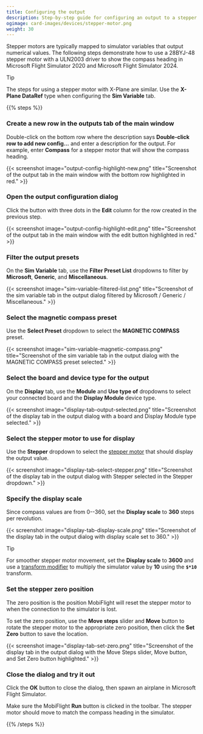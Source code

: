 ```yaml
---
title: Configuring the output
description: Step-by-step guide for configuring an output to a stepper motor in MobiFlight.
ogimage: card-images/devices/stepper-motor.png
weight: 30
---
```


Stepper motors are typically mapped to simulator variables that output numerical values. The following steps demonstrate how to use a 28BYJ-48 stepper motor with a ULN2003 driver to show the compass heading in Microsoft Flight Simulator 2020 and Microsoft Flight Simulator 2024.

> [!TIP]
> The steps for using a stepper motor with X-Plane are similar. Use the **X-Plane DataRef** type when configuring the **Sim Variable** tab.

{{% steps %}}

### Create a new row in the outputs tab of the main window

Double-click on the bottom row where the description says **Double-click row to add new config...** and enter a description for the output. For example, enter **Compass** for a stepper motor that will show the compass heading.

{{< screenshot image="output-config-highlight-new.png" title="Screenshot of the output tab in the main window with the bottom row highlighted in red." >}}

### Open the output configuration dialog

Click the button with three dots in the **Edit** column for the row created in the previous step.

{{< screenshot image="output-config-highlight-edit.png" title="Screenshot of the output tab in the main window with the edit button highlighted in red." >}}

### Filter the output presets

On the **Sim Variable** tab, use the **Filter Preset List** dropdowns to filter by **Microsoft**, **Generic**, and **Miscellaneous**.

{{< screenshot image="sim-variable-filtered-list.png" title="Screenshot of the sim variable tab in the output dialog filtered by Microsoft / Generic / Miscellaneous." >}}

### Select the magnetic compass preset

Use the **Select Preset** dropdown to select the **MAGNETIC COMPASS** preset.

{{< screenshot image="sim-variable-magnetic-compass.png" title="Screenshot of the sim variable tab in the output dialog with the MAGNETIC COMPASS preset selected." >}}

### Select the board and device type for the output

On the **Display** tab, use the **Module** and **Use type of** dropdowns to select your connected board and the **Display Module** device type.

{{< screenshot image="display-tab-output-selected.png" title="Screenshot of the display tab in the output dialog with a board and Display Module type selected." >}}

### Select the stepper motor to use for display

Use the **Stepper** dropdown to select the [stepper motor](/devices/stepper-motor/adding-device) that should display the output value.

{{< screenshot image="display-tab-select-stepper.png" title="Screenshot of the display tab in the output dialog with Stepper selected in the Stepper dropdown." >}}

### Specify the display scale

Since compass values are from 0--360, set the **Display scale** to **360** steps per revolution.

{{< screenshot image="display-tab-display-scale.png" title="Screenshot of the display tab in the output dialog with display scale set to 360." >}}

> [!TIP]
> For smoother stepper motor movement, set the **Display scale** to **3600** and use a [transform modifier](/features/modifiers/transform/) to multiply the simulator value by **10** using the **`$*10`** transform.

### Set the stepper zero position

The zero position is the position MobiFlight will reset the stepper motor to when the connection to the simulator is lost.

To set the zero position, use the **Move steps** slider and **Move** button to rotate the stepper motor to the appropriate zero position, then click the **Set Zero** button to save the location.

{{< screenshot image="display-tab-set-zero.png" title="Screenshot of the display tab in the output dialog with the Move Steps slider, Move button, and Set Zero button highlighted." >}}

### Close the dialog and try it out

Click the **OK** button to close the dialog, then spawn an airplane in Microsoft Flight Simulator.

Make sure the MobiFlight **Run** button is clicked in the toolbar. The stepper motor should move to match the compass heading in the simulator.

{{% /steps %}}

